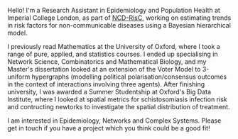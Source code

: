 Hello! I'm a Research Assistant in Epidemiology and Population Health at Imperial College London, as part of <a href="https://ncdrisc.org">NCD-RisC</a>, working on estimating trends in risk factors for non-communicable diseases using a Bayesian hierarchical model. 

I previously read Mathematics at the University of Oxford, where I took a range of pure, applied, and statistics courses. I ended up specialising in Network Science, Combinatorics and Mathematical Biology, and my Master's dissertation looked at an extension of the Voter Model to 3-uniform hypergraphs (modelling political polarisation/consensus outcomes in the context of interactions involving three agents). After finishing university, I was awarded a Summer Studentship at Oxford's Big Data Institute, where I looked at spatial metrics for schistosomiasis infection risk and contructing newtorks to investigate the spatial distribution of treatment. 

I am interested in Epidemiology, Networks and Complex Systems. Please get in touch if you have a project which you think could be a good fit! 
